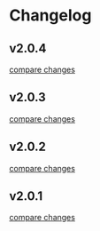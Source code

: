 # Changelog


## v2.0.4

[compare changes](https://github.com/hare-systems-ryo/nuxt-hs-ui/compare/v2.0.3...v2.0.4)

## v2.0.3

[compare changes](https://github.com/hare-systems-ryo/nuxt-hs-ui/compare/v2.0.2...v2.0.3)

## v2.0.2

[compare changes](https://github.com/hare-systems-ryo/nuxt-hs-ui/compare/v2.0.1...v2.0.2)

## v2.0.1

[compare changes](https://github.com/hare-systems-ryo/nuxt-hs-ui/compare/v.2.0.0...v2.0.1)


